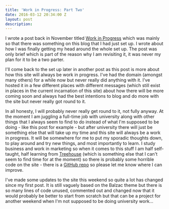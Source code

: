 ```yaml
---
title: 'Work in Progress: Part Two'
date: 2016-03-12 20:34:00 Z
layout: post
description:
---
```


I wrote a post back in November titled [Work in Progress](/blog/work-in-progress/) which was mainly so that there was something on this blog that I had just set up. I wrote about how I was finally getting my head around the whole set up. The post was only brief which is part of the reason why I am revisiting it, it was never my plan for it to be a two parter.

I'll come back to the set up later in another post as this post is more about how this site will always be work in progress. I've had the domain (amongst many others) for a while now but never really did anything with it. I've hosted it in a few different places with different messages (which still exist in places in the current incarnation of this site) about how there will be more coming soon and always had the best intentions to blog and do more with the site but never really got round to it.

In all honesty, I will probably never really get round to it, not fully anyway. At the moment I am juggling a full-time job with university along with other things that I always seem to find to do instead of what I'm supposed to be doing - like this post for example - but after university there will just be something else that will take up my time and this site will always be a work in progress. It will be somewhere for me to put my sporadic thoughts down, to play around and try new things, and most importantly to learn. I study business and work in marketing so when it comes to this stuff I am half self-taught, half learning from [Treehouse](http://referrals.trhou.se/darylshaw) (which is something else that I can't seem to find time for at the moment) so there is probably some horrible code on the site - there is a [GitHub repo](https://github.com/daryl-shaw/darylshaw.co.uk) so please let me know where I can improve.

I've made some updates to the site this weekend so quite a lot has changed since my first post. It is still vaguely based on the Balzac theme but there is so many lines of code unused, commented out and changed now that it would probably be better to start from scratch but that can be a project for another weekend when I'm not supposed to be doing university work...
